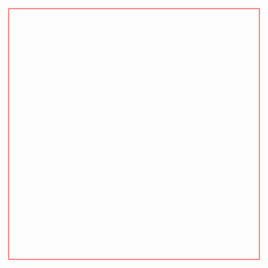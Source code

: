 <!DOCTYPE html>
<html lang="en">
<head>
    <meta charset="UTF-8">
    <meta http-equiv="X-UA-Compatible" content="IE=edge">
    <meta name="viewport" content="width=device-width, initial-scale=1.0">
    <title>canvas</title>
    <style>
        canvas{
            border: 1px solid red;
            margin: 50px auto;
            display: block;
        }
    </style>
</head>
<body>
    <canvas width="500" height="500"></canvas>
    <script>
        var ctx = document.getElementsByTagName("canvas")[0].getContext("2d");
          /*
          ctx.moveTo(0,0);
          ctx.lineTo(50,50);
          ctx.stroke();
          */
         /*
         ctx.font = "bold 20px arial";
         ctx.fillText("Hello IBM",0,20);
         */
        /*
        var img = new Image();
        img.src = "images/rajini.jpg";
        img.onload = function(){
            ctx.drawImage(img,0,0);
        }
        */
       /*
       */
      /*
       ctx.moveTo(100,100);
       ctx.lineTo(100,200);
       ctx.lineTo(200,200);
       ctx.lineTo(200,100);
       ctx.lineTo(100,100);

       ctx.moveTo(150,100);
       ctx.lineTO(100,200);
       ctx.lineTO(200,200);
       ctx.lineTO(150,100);
       */

       /* ctx.moveTo(100,150);
       ctx.lineTo(150,200);
       ctx.lineTo(350,200);
       ctx.lineTo(400,150);
       ctx.lineTo(100,150);
       ctx.moveTo(250,150);
       ctx.lineTo(250,20);
       ctx.lineTo(200,70);
       ctx.lineTo(250,70); */
       
       ctx.moveTo(100,10);
       ctx.lineTo(141,70);
       ctx.lineTo(218,78);
       ctx.lineTo(162,131);
       ctx.lineTo(175,205);
       ctx.lineTo(100,170);
       ctx.lineTo(41,205);
       ctx.lineTo(55,131);
       ctx.lineTo(1,78);
       ctx.lineTo(75,68);
       ctx.lineTo(100,10); 
       
       ctx.stroke(); 
    </script>
</body>
</html>
